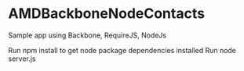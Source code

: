 # AMDBackboneNodeContacts

Sample app using Backbone, RequireJS, NodeJs

Run npm install to get node package dependencies installed
Run node server.js

